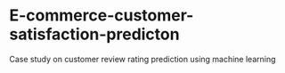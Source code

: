 # E-commerce-customer-satisfaction-predicton
Case study on customer review rating prediction using machine learning
